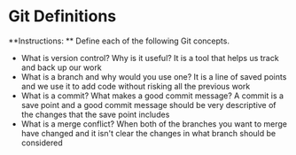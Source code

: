 # Git Definitions

**Instructions: ** Define each of the following Git concepts.

* What is version control?  Why is it useful? It is a tool that helps us track and back up our work
* What is a branch and why would you use one? It is a line of saved points and we use it to add code without risking all the previous work
* What is a commit? What makes a good commit message? A commit is a save point and a good commit message should be very descriptive of the changes that the save point includes
* What is a merge conflict? When both of the branches you want to merge have changed and it isn't clear the changes in what branch should be considered